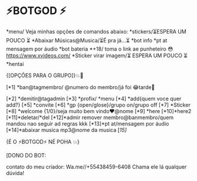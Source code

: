 # ⚡BOTGOD ⚡
*menu/ Veja minhas opções de comandos abaixo:
*stickers/⏳ESPERA UM POUCO ⏳
*Abaixar Músicas@Musica/⏳É pra já...⏳
*bot info 
*pt at mensagem por áudio 
*bot bateria 
*+18/ toma o link ae punheteiro 😳https://www.xvideos.com/ 
*Sticker virar imagem/⏳ ESPERA UM POUCO ⏳
*hentai


{[OPÇÕES PARA O GRUPO]}💥🤝


[*1] *ban@tagmembro/ @numero do membro/já foi 😂tarde👋

[*2] *demitir@tagadmin
[*3] *profix/ *menu
[*4] *add{quem voce quer add?}
[*5] *convite 
[*6] *gp {open/glose}/grupo on/grupo off 
[*7] *Sticker
[*8] *welcome {1/0}/seja muito bem vindo♥️@nome
[*9] *here
[*10]*here2 
[*11]*deletar/*del 
[*12]*admir remover membro@banmembro/quem mandou nao seguir ad regras kkk
[*13]*pt at/mensagem por áudio 
[*14]*abaixar musica mp3@nome da musica
[*15]*



{É O ⚡BOTGOD⚡ NÉ POHA 💥}

[DONO DO BOT:

contato do meu criador: Wa.me//+55438459-6408
Chama ele lá qualquer dúvida!


